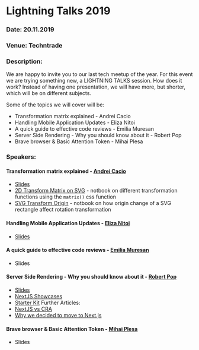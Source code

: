 # Lightning Talks 2019

### Date: 20.11.2019

### Venue: Techntrade

### Description:

We are happy to invite you to our last tech meetup of the year. For this event we are trying something new, a LIGHTNING TALKS session. How does it work? Instead of having one presentation, we will have more, but shorter, which will be on different subjects.

Some of the topics we will cover will be:

- Transformation matrix explained - Andrei Cacio
- Handling Mobile Application Updates - Eliza Nitoi
- A quick guide to effective code reviews - Emilia Muresan
- Server Side Rendering - Why you should know about it - Robert Pop
- Brave browser & Basic Attention Token - Mihai Plesa

### Speakers:

#### Transformation matrix explained - [Andrei Cacio](https://github.com/andrei-cacio)

- [Slides](https://slides.com/andrei-cacio/deck-7060f2)
- [2D Transform Matrix on SVG](https://observablehq.com/@andrei-cacio/2d-transform-matrix-on-svg) - notbook on different transformation functions using the `matrix()` css function
- [SVG Transform Origin](https://observablehq.com/@andrei-cacio/svg-transform-origin) - notbook on how origin change of a SVG rectangle affect rotation transformation

#### Handling Mobile Application Updates - [Eliza Nitoi](https://github.com/elizamaria)

- [Slides](https://slides.com/elizanitoi/handling-mobile-app-updates)

#### A quick guide to effective code reviews - [Emilia Muresan](https://github.com/emimuresan)

- Slides

#### Server Side Rendering - Why you should know about it - [Robert Pop](https://github.com/robipop22)

- [Slides](https://drive.google.com/open?id=1jMf6xN9X_08D1-K_S8fjkHCAJ_cGjuD1)
- [NextJS Showcases](https://nextjs.org/showcase)
- [Starter Kit](https://github.com/iaincollins/nextjs-starter)
  Further Articles:
- [NextJS vs CRA](https://blog.logrocket.com/next-js-vs-create-react-app/)
- [Why we decided to move to Next.js](https://dev.to/giogiordano93/why-we-decided-to-move-tonextjs-28gp)

#### Brave browser & Basic Attention Token - [Mihai Plesa](https://github.com/mihaiplesa)

- Slides
